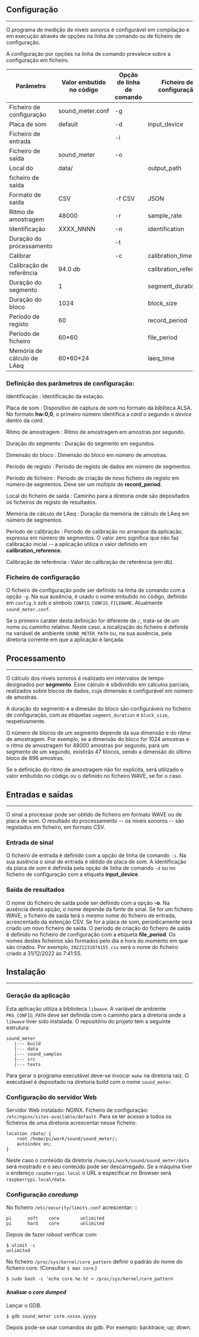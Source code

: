## Configuração
------------
O programa de medição de níveis sonoros é configurável em compilação e em execução através de opções na linha de comando ou de ficheiro de configuração.

A configuração por opções na linha de comando prevalece sobre a configuração em ficheiro.

| Parâmetro | Valor embutido no código | Opção de linha de comando | Ficheiro de configuração  |
| ------------------------ | --------------- | ---------------- | --------------------- | 
| Ficheiro de configuração | sound_meter.conf | -g <filename>   |                       |
| Placa de som             | default         | -d <name>        | input_device          |
| Ficheiro de entrada      |                 | -i <filename>    |                       |
| Ficheiro de saída        | sound_meter     | -o <filename>    |                       |
| Local do                 | data/           |                  | output_path           |
| ficheiro de saída        |                 |                  |                       |
| Formato de saída         | CSV             | -f CSV | JSON    |                       |
| Ritmo de amostragem      | 48000           | -r <value>       | sample_rate           |
| Identificação            | XXXX_NNNN       | -n <id>          | identification        |
| Duração do processamento |                 | -t <seconds>     |                       |
| Calibrar                 |                 | -c <seconds>     | calibration_time      |
| Calibração de referência | 94.0 db         |                  | calibration_reference |
| Duração do segmento      | 1               |                  | segment_duration      |
| Duração do bloco         | 1024            |                  | block_size            |
| Período de registo       | 60              |                  | record_period         |
| Período de ficheiro      | 60*60           |                  | file_period           |
| Memória de cálculo de LAeq | 60\*60\*24    |                  | laeq_time             |

### Definição dos parâmetros de configuração:
Identificação
: Identificação da estação.

Placa de som
: Dispositivo de captura de som no formato da bibliteca ALSA. No formato **hw:0,0**, o primeiro número identifica a *card* o segundo o *device* dentro da *card*.

Ritmo de amostragem
: Ritmo de amostragem em amostras por segundo.

Duração do segmento
: Duração do segmento em segundos.

Dimensão do bloco
: Dimensão do bloco em número de amostras.

Período de registo
: Periodo de registo de dados em número de segmentos.

Período de ficheiro
: Periodo de criação de novo ficheiro de registo em número de segmentos. Deve ser um múltiplo de **record_period**.

Local do ficheiro de saída
: Caminho para a diretoria onde são depositados os ficheiros de registo de resultados.

Memória de cálculo de LAeq
: Duração da memória de cálculo de LAeq em número de segmentos.

Período de calibração
: Periodo de calibração no arranque da aplicação, expressa em número de segmentos. O valor zero significa que não faz calibração inicial -- a aplicação utiliza o valor definido em **calibration_reference**.

Calibração de referência
: Valor de calibração de referência (em db).

### Ficheiro de configuração

O ficheiro de configuração pode ser definido na linha de comando com a opção ``-g``.
Na sua ausência, é usado o nome embutido no código, definido em ``config.h`` sob o símbolo ``CONFIG_CONFIG_FILENAME``. Atualmente ``sound_meter.conf``.

Se o primeiro caráter desta definição for diferente de ``/``, trata-se de um nome ou caminho relativo.
Neste caso, a localização do ficheiro é definida na variável de ambiente ``SOUND_METER_PATH``
ou, na sua ausência, pela diretoria corrente em que a aplicação é lançada.

## Processamento
---
O cálculo dos níveis sonoros é realizado em intervalos de tempo designados por **segmento**. Esse cálculo é sibdividido em cálculos parciais, realizados sobre blocos de dados, cuja dimensão é configurável em número de amostras.

A duração do segmento e a dimesão do bloco são configuráveis no ficheiro de configuração, com as etiquetas ``segment_duration`` e ``block_size``, respetivamente.

O número de blocos de um segmento depende da sua dimensão e do ritmo de amostragem.
Por exemplo, se a dimensão do bloco for 1024 amostras e o ritmo de amostragem for 48000 amostras por segundo,
para um segmento de um segundo, existirão 47 blocos,
sendo a dimensão do último bloco de 896 amostras.

Se a definição do ritmo de amostragem não for explicita, será utilizado o valor embutido no código ou o definido no ficheiro WAVE, se for o caso.

## Entradas e saídas
---
O sinal a processar pode ser obtido de ficheiro em formato WAVE ou de placa de som.
O resultado do processamento -- os níveis sonoros -- são registados em ficheiro, em formato CSV.

### Entrada de sinal
O ficheiro de entrada é definido com a opção de linha de comando ``-i``. Na sua ausência o sinal de entrada é obtido de placa de som. A identificação da placa de som é definida pela opção de linha de comando ``-d`` ou no ficheiro de configuração com a etiqueta **input_device**.

### Saída de resultados
O nome do ficheiro de saída pode ser definido com a opção **-o**. Na ausência desta opção, o nome depende da fonte de sinal. Se for um ficheiro WAVE, o ficheiro de saída terá o mesmo nome do ficheiro de entrada, acrescentado da extenção CSV. Se for a placa de som, periodicamente será criado um novo ficheiro de saída.
O periodo de criação do ficheiro de saída é definido no ficheiro de configuração com a etiqueta **file_period**. Os nomes destes ficheiros são formados pelo dia e hora do momento em que são criados. Por exemplo, ``20221231074155.csv`` será o nome do ficheiro criado a 31/12/2022 às 7:41:55.

## Instalação
---
### Geração da aplicação

Esta aplicação utiliza a biblioteca ``libwave``. A variável de ambiente ``PKG_CONFIG_PATH`` deve ser definida com o caminho para a diretoria onde a ``libwave`` tiver sido instalada.
O repositório do projeto tem a seguinte estrutura:
```
sound_meter
   |--- build
   |--- data
   |--- sound_samples
   |--- src
   |--- tests
```
Para gerar o programa executável deve-se invocar ``make`` na diretoria raíz. O executável é depositado na diretoria build com o nome ``sound_meter``.

### Configuração do servidor Web

Servidor Web instalado: NGINX.
Ficheiro de configuração: ``/etc/nginx/sites-available/default``.
Para se ter acesso a todos os ficheiros de uma diretoria acrescentar nesse ficheiro:
```
location /data/ {
	root /home/pi/work/sound/sound_meter/;
	autoindex on;
}
```
Neste caso o conteúdo da diretoria ``/home/pi/work/sound/sound_meter/data`` será mostrado e o seu conteúdo pode ser descarregado. Se a máquina tiver o endereço ``raspberrypi.local`` o URL a especificar no Browser será ``raspberrypi.local/data``.

### Configuração *coredump*

No ficheiro ``/etc/security/limits.conf`` acrescentar: ::
```
pi		soft	core		unlimited
pi		hard	core		unlimited
```
Depois de fazer *reboot* verificar com:
```
$ ulimit -c
unlimited
```
No ficheiro ``/proc/sys/kernel/core_pattern`` definir o padrão do nome do ficheiro core. (Consultar ``$ man core``.)
```
$ sudo bash -c 'echo core.%e.%t > /proc/sys/kernel/core_pattern
```

#### Analisar o *core dumped*
Lançar o GDB.
```
$ gdb sound_meter core.xxxxx.yyyyy
```
Depois pode-se usar comandos do gdb.
Por exemplo: backtrace; up; down.




